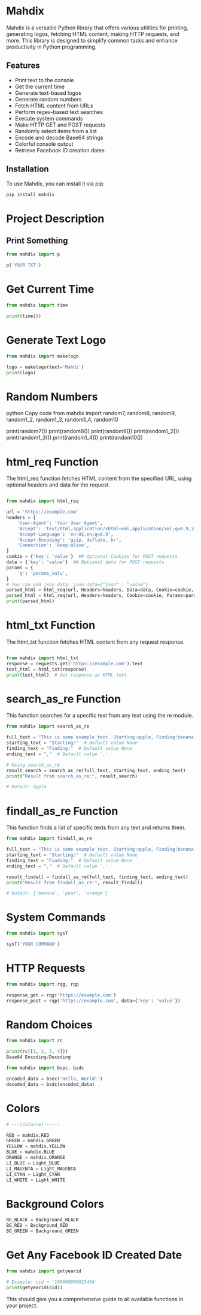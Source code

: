 # Mahdix

Mahdix is a versatile Python library that offers various utilities for printing, generating logos, fetching HTML content, making HTTP requests, and more. This library is designed to simplify common tasks and enhance productivity in Python programming.

## Features

- Print text to the console
- Get the current time
- Generate text-based logos
- Generate random numbers
- Fetch HTML content from URLs
- Perform regex-based text searches
- Execute system commands
- Make HTTP GET and POST requests
- Randomly select items from a list
- Encode and decode Base64 strings
- Colorful console output
- Retrieve Facebook ID creation dates

## Installation

To use Mahdix, you can install it via pip:

```bash
pip install mahdix
```
# Project Description

## Print Something
```python
from mahdix import p

p('YOUR TXT')
```
# Get Current Time

```python
from mahdix import time

print(time())
```
# Generate Text Logo


```python
from mahdix import makelogo

logo = makelogo(text='Mahdi')
print(logo)
```
# Random Numbers
python
Copy code
from mahdix import random7, random8, random9, random1_2, random1_3, random1_4, random10

print(random7())
print(random8())
print(random9())
print(random1_2())
print(random1_3())
print(random1_4())
print(random10())

# html_req Function
The html_req function fetches HTML content from the specified URL, using optional headers and data for the request.
```python

from mahdix import html_req

url = 'https://example.com'
headers = {
    'User-Agent': 'Your User Agent',
    'Accept': 'text/html,application/xhtml+xml,application/xml;q=0.9,image/webp,image/apng,*/*;q=0.8',
    'Accept-Language': 'en-US,en;q=0.9',
    'Accept-Encoding': 'gzip, deflate, br',
    'Connection': 'keep-alive',
}
cookie = {'key': 'value'}  ## Optional Cookies for POST requests
data = {'key': 'value'}  ## Optional data for POST requests
params = {
    'q': 'params_valu',
}
# You can add json data: json_data={"json" : "value"}
parsed_html = html_req(url, Headers=headers, Data=data, Cookie=cookie, Params=params)  ## Data for POST requests
parsed_html = html_req(url, Headers=headers, Cookie=cookie, Params=params)  ## For GET requests
print(parsed_html)
```
# html_txt Function
The html_txt function fetches HTML content from any request response.
```python

from mahdix import html_txt
response = requests.get('https://example.com').text
text_html = html_txt(response)
print(text_html)  # Get response as HTML text
```
# search_as_re Function
This function searches for a specific text from any text using the re module.

```python
from mahdix import search_as_re

full_text = "This is some example text. Starting:apple, Finding:banana, Finding:orange, Ending:grape, Finding:pear,"  # Default value None
starting_text = "Starting:"  # Default value None
finding_text = "Finding:"  # Default value None
ending_text = ","  # Default value ','

# Using search_as_re
result_search = search_as_re(full_text, starting_text, ending_text)
print("Result from search_as_re:", result_search)

# Output: apple

```
# findall_as_re Function
This function finds a list of specific texts from any text and returns them.

```python
from mahdix import findall_as_re

full_text = "This is some example text. Starting:apple, Finding:banana, Finding:orange, Ending:grape, Finding:pear,"  # Default value None
starting_text = "Starting:"  # Default value None
finding_text = "Finding:"  # Default value None
ending_text = ","  # Default value ','

result_findall = findall_as_re(full_text, finding_text, ending_text)
print("Result from findall_as_re:", result_findall)

# Output: {'banana', 'pear', 'orange'}

```
#  System Commands
```python
from mahdix import sysT

sysT('YOUR COMMAND')
```
# HTTP Requests

```python
from mahdix import rqg, rqp

response_get = rqg('https://example.com')
response_post = rqp('https://example.com', data={'key': 'value'})
```
# Random Choices
```python
from mahdix import rc

print(rc([1, 2, 3, 4]))
Base64 Encoding/Decoding
```
```python
from mahdix import bsec, bsdc

encoded_data = bsec('Hello, World!')
decoded_data = bsdc(encoded_data)
```
# Colors

```python
# ---[coloure]------

RED = mahdix.RED
GREEN = mahdix.GREEN
YELLOW = mahdix.YELLOW
BLUE = mahdix.BLUE
ORANGE = mahdix.ORANGE
LI_BLUE = Light_BLUE
LI_MAGENTA = Light_MAGENTA
LI_CYAN = Light_CYAN
LI_WHITE = Light_WHITE
```
# Background Colors
```python
BG_BLACK = Background_BLACK
BG_RED = Background_RED
BG_GREEN = Background_GREEN
```
# Get Any Facebook ID Created Date

```python
from mahdix import getyearid

# Example: cid = '100000000023456'
print(getyearid(cid))
```
This should give you a comprehensive guide to all available functions in your project.
